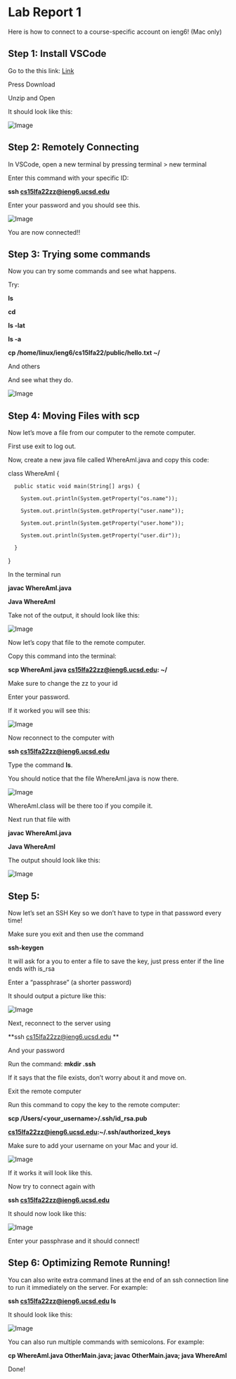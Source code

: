 # Lab Report 1

Here is how to connect to a course-specific account on ieng6! (Mac only)

## Step 1: Install VSCode

Go to the this link: [Link](https://code.visualstudio.com/)

Press Download

Unzip and Open

It should look like this:

![Image](/lab-1-images/1.png)



## Step 2: Remotely Connecting

In VSCode, open a new terminal by pressing terminal > new terminal

Enter this command with your specific ID: 

**ssh cs15lfa22zz@ieng6.ucsd.edu**

Enter your password and you should see this.

![Image](/lab-1-images/2.png)


You are now connected!!





## Step 3: Trying some commands

Now you can try some commands and see what happens.

Try:

**ls**

**cd**

**ls -lat**

**ls -a**

**cp /home/linux/ieng6/cs15lfa22/public/hello.txt ~/**

And others

And see what they do.

![Image](/lab-1-images/3.png)



## Step 4: Moving Files with scp

Now let’s move a file from our computer to the remote computer.

First use exit to log out.

Now, create a new java file called WhereAmI.java and copy this code:



  class WhereAmI {

      public static void main(String[] args) {

        System.out.println(System.getProperty("os.name"));

        System.out.println(System.getProperty("user.name"));

        System.out.println(System.getProperty("user.home"));

        System.out.println(System.getProperty("user.dir"));

      }

  }



In the terminal run

**javac WhereAmI.java**

**Java WhereAmI**

Take not of the output, it should look like this:

![Image](/lab-1-images/4.png)

Now let’s copy that file to the remote computer.

Copy this command into the terminal: 

**scp WhereAmI.java cs15lfa22zz@ieng6.ucsd.edu: ~/**

Make sure to change the zz to your id 

Enter your password.

If it worked you will see this:

![Image](/lab-1-images/5.png)


Now reconnect to the computer with 

**ssh cs15lfa22zz@ieng6.ucsd.edu**

Type the command **ls**.

You should notice that the file WhereAmI.java is now there.

![Image](/lab-1-images/7.png)

WhereAmI.class will be there too if you compile it.

Next run that file with 

**javac WhereAmI.java**

**Java WhereAmI**

The output should look like this:

![Image](/lab-1-images/8.png)


## Step 5:

Now let’s set an SSH Key so we don’t have to type in that password every time!

Make sure you exit and then use the command 

**ssh-keygen**

It will ask for a you to enter a file to save the key, just press enter if the line ends with is_rsa

Enter a “passphrase” (a shorter password)

It should output a picture like this:

![Image](/lab-1-images/9.png)

Next, reconnect to the server using 

**ssh cs15lfa22zz@ieng6.ucsd.edu **

And your password

Run the command: **mkdir .ssh**

If it says that the file exists, don’t worry about it and move on.

Exit the remote computer

Run this command to copy the key to the remote computer:

**scp /Users/<your_username>/.ssh/id_rsa.pub**

**cs15lfa22zz@ieng6.ucsd.edu:~/.ssh/authorized_keys**

Make sure to add your username on your Mac and your id.

![Image](/lab-1-images/10.png)

If it works it will look like this.



Now try to connect again with 

**ssh cs15lfa22zz@ieng6.ucsd.edu**

It should now look like this:

![Image](/lab-1-images/11.png)


Enter your passphrase and it should connect!

## Step 6: Optimizing Remote Running!

You can also write extra command lines at the end of an ssh connection line to run it immediately on the server. For example:

**ssh cs15lfa22zz@ieng6.ucsd.edu ls**

It should look like this:

![Image](/lab-1-images/12.png)


You can also run multiple commands with semicolons. For example: 

**cp WhereAmI.java OtherMain.java; javac OtherMain.java; java WhereAmI**


Done!
